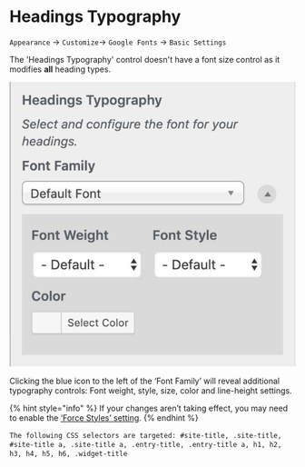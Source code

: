 # Headings Typography

`Appearance` → `Customize`→ `Google Fonts` → `Basic Settings`

The 'Headings Typography' control doesn't have a font size control as it modifies **all** heading types.

![](../.gitbook/assets/headings-typography.jpg)

Clicking the blue icon to the left of the ‘Font Family’ will reveal additional typography controls: Font weight, style, size, color and line-height settings.

{% hint style="info" %}
If your changes aren’t taking effect, you may need to enable the [‘Force Styles’ setting](../debugging/force-styles-setting.md).
{% endhint %}

```text
The following CSS selectors are targeted: #site-title, .site-title, #site-title a, .site-title a, .entry-title, .entry-title a, h1, h2, h3, h4, h5, h6, .widget-title
```


